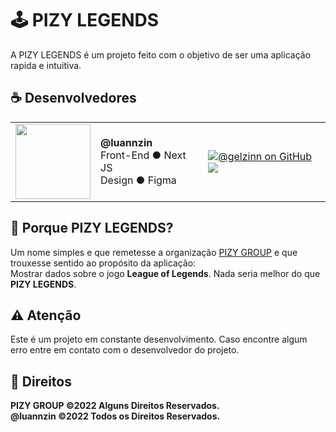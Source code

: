 # 🕹️ PIZY LEGENDS
A PIZY LEGENDS é um projeto feito com o objetivo de ser uma aplicação rapida e intuitiva.

## ☕ Desenvolvedores

<table>
  <tr>
    <td>
      <img src="https://github.com/luannzin.png?size=120" width=120>
    </td>
    <td>
      <p><b>@luannzin</b><br>Front-End ● Next JS<br>Design ● Figma</p>
    </td>
    <td>
      <a href="https://www.github.com/luannzin" target="_blank"><img src="https://img.shields.io/badge/GitHub-%23333333.svg?&style=for-the-badge&logo=github&logoColor=white" alt="@gelzinn on GitHub"></a>
      <a href="https://instagram.com/__luannzin" target="_blank"><img src="https://img.shields.io/badge/-Instagram-%23E4405F?style=for-the-badge&logo=instagram&logoColor=white" target="_blank"></a>
    </td>
  </tr>
 </table>
 
 ## 🧠 Porque PIZY LEGENDS?
 
 Um nome simples e que remetesse a organização [PIZY GROUP](https://github.com/pizygroup) e que trouxesse sentido ao propósito da aplicação: <br>Mostrar dados sobre o jogo <strong> League of Legends</strong>.
 Nada seria melhor do que **PIZY LEGENDS**.
 
 ## ⚠️ Atenção
 
 Este é um projeto em constante desenvolvimento. Caso encontre algum erro entre em contato com o desenvolvedor do projeto.
 
 ## 📄 Direitos
 
 **PIZY GROUP ©2022 Alguns Direitos Reservados. <br>
 @luannzin ©2022 Todos os Direitos Reservados.**
